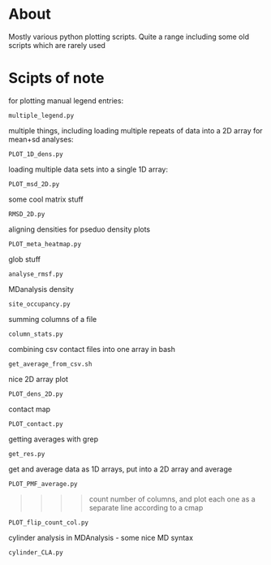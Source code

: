 About
====

Mostly various python plotting scripts. Quite a range including some old scripts which are rarely used

Scipts of note
====

for plotting manual legend entries:
```
multiple_legend.py
```

multiple things, including loading multiple repeats of data into a 2D array for mean+sd analyses:
```
PLOT_1D_dens.py
```

loading multiple data sets into a single 1D array:
```
PLOT_msd_2D.py
```

some cool matrix stuff
```
RMSD_2D.py
```

aligning densities for pseduo density plots
```
PLOT_meta_heatmap.py
```

glob stuff
```
analyse_rmsf.py
```

MDanalysis density
```
site_occupancy.py 
```

summing columns of a file
```
column_stats.py 
```

combining csv contact files into one array in bash
```
get_average_from_csv.sh
```

nice 2D array plot
```
PLOT_dens_2D.py
```

contact map
```
PLOT_contact.py
```

getting averages with grep
```
get_res.py
```

get and average data as 1D arrays, put into a 2D array and average
```
PLOT_PMF_average.py
```

>>>> count number of columns, and plot each one as a separate line according to a cmap
```
PLOT_flip_count_col.py
```

cylinder analysis in MDAnalysis - some nice MD syntax
```
cylinder_CLA.py
```
